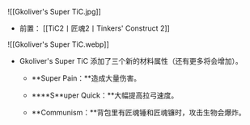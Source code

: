 ![[Gkoliver's Super TiC.jpg]]
- 前置：
 [[TiC2丨匠魂2丨Tinkers' Construct 2]]

![[Gkoliver's Super TiC.webp]]
- Gkoliver's Super TiC 添加了三个新的材料属性（还有更多将会增加）。
    
    - **Super Pain：**造成大量伤害。
        
    - ****S**uper Quick：**大幅提高拉弓速度。
        
    - **Communism：**背包里有匠魂锤和匠魂镰时，攻击生物会爆炸。